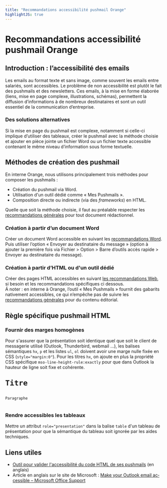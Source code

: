```yaml
---
title: "Recommandations accessibilité pushmail Orange"
highlightJS: true
---
```


# Recommandations accessibilité <span lang="en">pushmail</span> Orange

## Introduction&nbsp;: l’accessibilité des emails
Les emails au format texte et sans image, comme souvent les emails entre salariés, sont accessibles. 
Le problème de non accessibilité est plutôt le fait des <span lang="en">pushmails</span> et des newsletters. Ces emails, à la mise en forme élaborée (liens, mise en page complexe, illustrations, schémas), permettent la diffusion d’informations à de nombreux destinataires et sont un outil essentiel de la communication d’entreprise.

### Des solutions alternatives
Si la mise en page du <span lang="en">pushmail</span> est complexe, notamment si celle-ci implique d’utiliser des tableaux, créer le <span lang="en">pushmail</span> avec la méthode choisie et ajouter en pièce jointe un fichier Word ou un fichier texte accessible contenant le même niveau d’information sous forme textuelle.

## Méthodes de création des <span lang="en">pushmail</span>
En interne Orange, nous utilisons principalement trois méthodes pour composer les <span lang="en">pushmails</span>&nbsp;: 
- Création du <span lang="en">pushmail</span> via Word.
- Utilisation d'un outil dédié comme «&nbsp;Mes Pushmails&nbsp;».
- Composition directe ou indirecte (via des <i lang="en">frameworks</i>) en <abbr>HTML</abbr>.

Quelle que soit la méthode choisie, il faut au préalable respecter les [recommandations générales](../generalites) pour tout document rédactionnel.

### Création à partir d’un document Word 
Créer un document Word accessible en suivant les [recommandations Word](../word). Puis utiliser l’option «&nbsp;Envoyer au destinataire du message&nbsp;» (option à ajouter la première fois via Fichier&nbsp;> Option&nbsp;> Barre d’outils accès rapide&nbsp;> Envoyer au destinataire du message). 

### Création à partir d’<abbr>HTML</abbr> ou d'un outil dédié
Créer des pages <abbr>HTML</abbr> accessibles en suivant [les recommandations Web](../../web), si besoin et les recommandations spécifiques ci dessous.  
Á noter&nbsp;: en interne à Orange, l’outil «&nbsp;Mes Pushmails&nbsp;» fournit des gabarits nativement accessibles, ce qui n’empêche pas de suivre les [recommandations générales](../generalites) pour du contenu éditorial.

## Règle spécifique <span lang="en">pushmail</span> <abbr>HTML</abbr>

### Fournir des marges homogènes
Pour s'assurer que la présentation soit identique quel que soit le client de messagerie utilisé (Outlook, Thunderbird, webmail ...), les balises sémantiques `hx`, `p` et les listes `ul`, `ol` doivent avoir une marge nulle fixée en <abbr>CSS</abbr> (`style="margin:0"`).
Pour les titres `hx`, on ajoute en plus la propriété <abbr>CSS</abbr> spécifique `mso-line-height-rule:exactly` pour que dans Outlook la hauteur de ligne soit fixe et cohérente.

<pre><code class="html">
<h1 style="margin:0; mso-line-height-rule:exactly;">Titre</h1>
  <p style="margin:0;">Paragraphe</p>
</code></pre>

### Rendre accessibles les tableaux
Mettre un attribut <code>role="presentation"</code> dans la balise `table` d'un tableau de présentation pour que la sémantique du tableau soit ignorée par les aides techniques.  

## Liens utiles
- <a href="http://www.accessible-email.org/" hreflang="en">Outil pour valider l'accessibilité du code <abbr>HTML</abbr> de ses <span lang="en">pushmails</span></a> (en anglais)
- Article en anglais sur le site de Microsoft&nbsp;: <a lang="en" href="https://support.office.com/en-us/article/Make-your-Outlook-email-accessible-71ce71f4-7b15-4b7a-a2e3-cf91721bbacb" hreflang="en">Make your Outlook email accessible – Microsoft Office Support</a>
